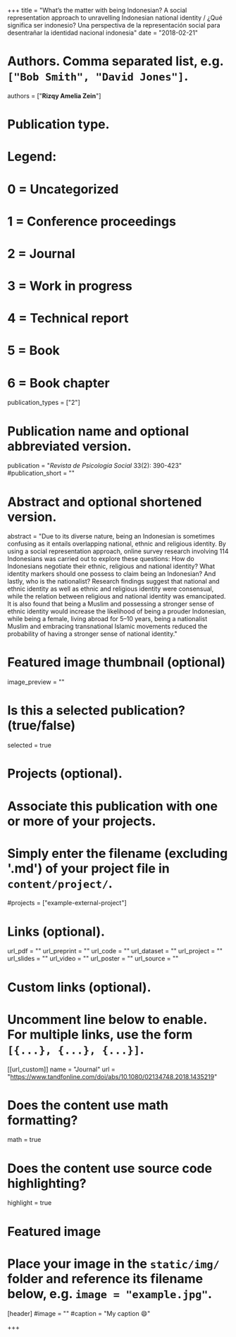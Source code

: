 +++
title = "What’s the matter with being Indonesian? A social representation approach to unravelling Indonesian national identity / ¿Qué significa ser indonesio? Una perspectiva de la representación social para desentrañar la identidad nacional indonesia"
date = "2018-02-21"

# Authors. Comma separated list, e.g. `["Bob Smith", "David Jones"]`.

authors = ["**Rizqy Amelia Zein**"]

# Publication type.
# Legend:
# 0 = Uncategorized
# 1 = Conference proceedings
# 2 = Journal
# 3 = Work in progress
# 4 = Technical report
# 5 = Book
# 6 = Book chapter
publication_types = ["2"]

# Publication name and optional abbreviated version.
publication = "*Revista de Psicología Social* 33(2): 390-423"
#publication_short = ""

# Abstract and optional shortened version.
abstract = "Due to its diverse nature, being an Indonesian is sometimes confusing as it entails overlapping national, ethnic and religious identity. By using a social representation approach, online survey research involving 114 Indonesians was carried out to explore these questions: How do Indonesians negotiate their ethnic, religious and national identity? What identity markers should one possess to claim being an Indonesian? And lastly, who is the nationalist? Research findings suggest that national and ethnic identity as well as ethnic and religious identity were consensual, while the relation between religious and national identity was emancipated. It is also found that being a Muslim and possessing a stronger sense of ethnic identity would increase the likelihood of being a prouder Indonesian, while being a female, living abroad for 5–10 years, being a nationalist Muslim and embracing transnational Islamic movements reduced the probability of having a stronger sense of national identity."

# Featured image thumbnail (optional)
image_preview = ""

# Is this a selected publication? (true/false)
selected = true

# Projects (optional).
#   Associate this publication with one or more of your projects.
#   Simply enter the filename (excluding '.md') of your project file in `content/project/`.
#projects = ["example-external-project"]

# Links (optional).
url_pdf = ""
url_preprint = ""
url_code = ""
url_dataset = ""
url_project = ""
url_slides = ""
url_video = ""
url_poster = ""
url_source = ""

# Custom links (optional).
#   Uncomment line below to enable. For multiple links, use the form `[{...}, {...}, {...}]`.
[[url_custom]]
name = "Journal"
url = "https://www.tandfonline.com/doi/abs/10.1080/02134748.2018.1435219"

# Does the content use math formatting?
math = true

# Does the content use source code highlighting?
highlight = true
  
# Featured image
# Place your image in the `static/img/` folder and reference its filename below, e.g. `image = "example.jpg"`.
[header]
#image = ""
#caption = "My caption :smile:"

+++


